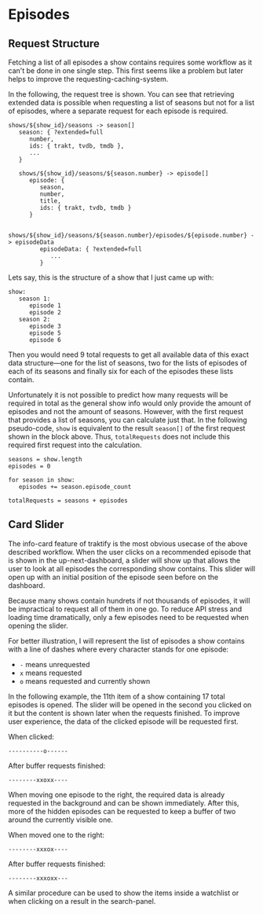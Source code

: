 # Episodes

## Request Structure
Fetching a list of all episodes a show contains requires some workflow as it can't be done in one single step. This first seems like a problem but later helps to improve the requesting-caching-system.

In the following, the request tree is shown. You can see that retrieving extended data is possible when requesting a list of seasons but not for a list of episodes, where a separate request for each episode is required.

```
shows/${show_id}/seasons -> season[]
   season: { ?extended=full
      number,
      ids: { trakt, tvdb, tmdb },
      ...
   }

   shows/${show_id}/seasons/${season.number} -> episode[]
      episode: {
         season,
         number,
         title,
         ids: { trakt, tvdb, tmdb }
      }

      shows/${show_id}/seasons/${season.number}/episodes/${episode.number} -> episodeData
         episodeData: { ?extended=full
            ...
         }
```

Lets say, this is the structure of a show that I just came up with:

```
show:
   season 1:
      episode 1
      episode 2
   season 2:
      episode 3
      episode 5
      episode 6
```

Then you would need 9 total requests to get all available data of this exact data structure—one for the list of seasons, two for the lists of episodes of each of its seasons and finally six for each of the episodes these lists contain.

Unfortunately it is not possible to predict how many requests will be required in total as the general show info would only provide the amount of episodes and not the amount of seasons. However, with the first request that provides a list of seasons, you can calculate just that. In the following pseudo-code, `show` is equivalent to the result `season[]` of the first request shown in the block above. Thus, `totalRequests` does not include this required first request into the calculation.

```
seasons = show.length
episodes = 0

for season in show:
   episodes += season.episode_count

totalRequests = seasons + episodes
```

## Card Slider
The info-card feature of traktify is the most obvious usecase of the above described workflow. When the user clicks on a recommended episode that is shown in the up-next-dashboard, a slider will show up that allows the user to look at all episodes the corresponding show contains. This slider will open up with an initial position of the episode seen before on the dashboard.

Because many shows contain hundrets if not thousands of episodes, it will be impractical to request all of them in one go. To reduce API stress and loading time dramatically, only a few episodes need to be requested when opening the slider.

For better illustration, I will represent the list of episodes a show contains with a line of dashes where every character stands for one episode:

- `-` means unrequested
- `x` means requested
- `o` means requested and currently shown

In the following example, the 11th item of a show containing 17 total episodes is opened. The slider will be opened in the second you clicked on it but the content is shown later when the requests finished. To improve user experience, the data of the clicked episode will be requested first.

When clicked:
```
----------o------
```
After buffer requests finished:
```
--------xxoxx----
```

When moving one episode to the right, the required data is already requested in the background and can be shown immediately. After this, more of the hidden episodes can be requested to keep a buffer of two around the currently visible one.

When moved one to the right:
```
--------xxxox----
```
After buffer requests finished:
```
--------xxxoxx---
```

A similar procedure can be used to show the items inside a watchlist or when clicking on a result in the search-panel.
